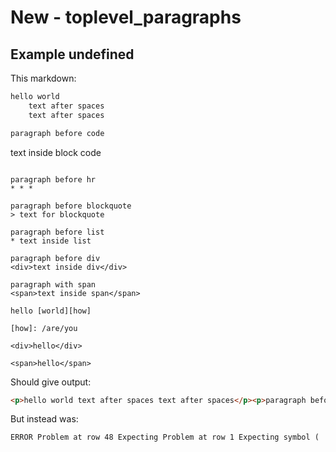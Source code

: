# New - toplevel_paragraphs

## Example undefined

This markdown:

```markdown
hello world
    text after spaces
    text after spaces

paragraph before code
```
text inside block code
```

paragraph before hr
* * *

paragraph before blockquote
> text for blockquote

paragraph before list
* text inside list

paragraph before div
<div>text inside div</div>

paragraph with span
<span>text inside span</span>

hello [world][how]

[how]: /are/you

<div>hello</div>

<span>hello</span>

```

Should give output:

```html
<p>hello world text after spaces text after spaces</p><p>paragraph before code</p><pre><code>text inside block code</code></pre><p>paragraph before hr</p><hr><p>paragraph before blockquote</p><blockquote><p>text for blockquote</p></blockquote><p>paragraph before list</p><ul><li>text inside list</li></ul><p>paragraph before div</p><div>text inside div</div><p>paragraph with span<span>text inside span</span></p><p>hello<a href="/are/you">world</a></p><div>hello</div><p><span>hello</span></p>
```

But instead was:

```html
ERROR Problem at row 48 Expecting Problem at row 1 Expecting symbol (
```
